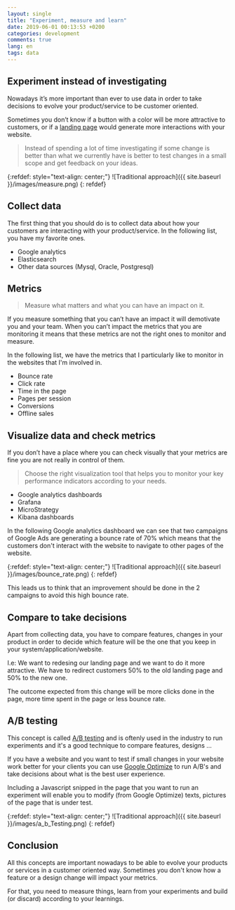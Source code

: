 ```yaml
---
layout: single
title: "Experiment, measure and learn"
date: 2019-06-01 00:13:53 +0200
categories: development
comments: true
lang: en
tags: data 
---
```


Experiment instead of investigating
----------------------------------------
Nowadays it’s more important than ever to use data in order to take decisions to evolve your product/service to be customer oriented. 

Sometimes you don’t know if a button with a color will be more attractive to customers, or if a <a href="https://en.wikipedia.org/wiki/Landing_page">landing page</a> would generate more interactions with your website. 

> Instead of spending a lot of time investigating if some change is better than what we currently have is better to test changes in a small scope and get feedback on your ideas.

{:refdef: style="text-align: center;"}
![Traditional approach]({{ site.baseurl }}/images/measure.png)
{: refdef} 

Collect data
---------------------------------
The first thing that you should do is to collect data about how your customers are interacting with your product/service. In the following list, you have my favorite ones.

- Google analytics
- Elasticsearch
- Other data sources (Mysql, Oracle, Postgresql)

Metrics
----------------------------------
> Measure what matters and what you can have an impact on it. 

If you measure something that you can’t have an impact it will demotivate you and your team. When you can’t impact the metrics that you are monitoring it means that these metrics are not the right ones to monitor and measure.

In the following list, we have the metrics that I particularly like to monitor in the websites that I'm involved in.

- Bounce rate
- Click rate
- Time in the page
- Pages per session
- Conversions
- Offline sales
 
Visualize data and check metrics
---------------------------------
If you don’t have a place where you can check visually that your metrics are fine you are not really in control of them.

> Choose the right visualization tool that helps you to monitor your key performance indicators according to your needs. 

- Google analytics dashboards
- Grafana
- MicroStrategy 
- Kibana dashboards

In the following Google analytics dashboard we can see that two campaigns of Google Ads are generating a bounce rate of 70% which means that the customers don't interact with the website to navigate to other pages of the website. 

{:refdef: style="text-align: center;"}
![Traditional approach]({{ site.baseurl }}/images/bounce_rate.png)
{: refdef} 

This leads us to think that an improvement should be done in the 2 campaigns to avoid this high bounce rate.

Compare to take decisions 
----------------------------------
Apart from collecting data, you have to compare features, changes in your product in order to decide which feature will be the one that you keep in your system/application/website.

I.e: We want to redesing our landing page and we want to do it more attractive. We have to redirect customers 50% to the old landing page and 50% to the new one. 

The outcome expected from this change will be more clicks done in the page, more time spent in the page or less bounce rate. 

A/B testing
----------------------------------

This concept is called <a href="https://en.wikipedia.org/wiki/A/B_testing">A/B testing</a> and is oftenly used in the industry to run experiments and it's a good technique to compare features, designs ...

If you have a website and you want to test if small changes in your website work better for your clients you can use <a href="http://optimize.google.com">Google Optimize</a> to run A/B's and take decisions about what is the best user experience. 

Including a Javascript snipped in the page that you want to run an experiment will enable you to modify (from Google Optimize) texts, pictures of the page that is under test.

{:refdef: style="text-align: center;"}
![Traditional approach]({{ site.baseurl }}/images/a_b_Testing.png)
{: refdef} 


Conclusion
-----------------------------------
All this concepts are important nowadays to be able to evolve your products or services in a customer oriented way. Sometimes you don't know how a feature or a design change will impact your metrics. 

For that, you need to measure things, learn from your experiments and build (or discard) according to your learnings.









  












